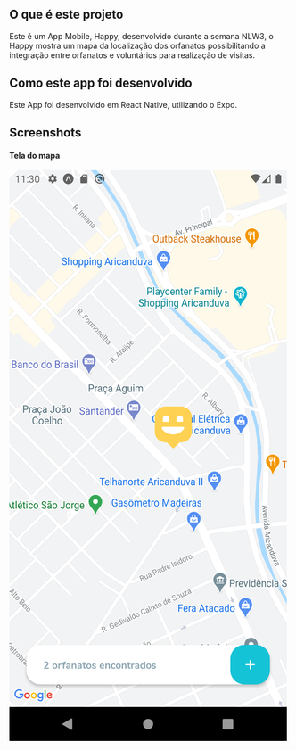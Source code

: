 ## O que é este projeto
Este é um App Mobile, Happy, desenvolvido durante a semana NLW3, o Happy mostra um mapa da localização dos orfanatos possibilitando a integração entre orfanatos e voluntários para realização de visitas.

## Como este app foi desenvolvido
Este App foi desenvolvido em React Native, utilizando o Expo.

## Screenshots


#### Tela do mapa
<img src="https://github.com/heroneto/nlw3-happy-mobile/blob/main/screenshots/Screenshot_1602804605.png?raw=true" alt="Happy">